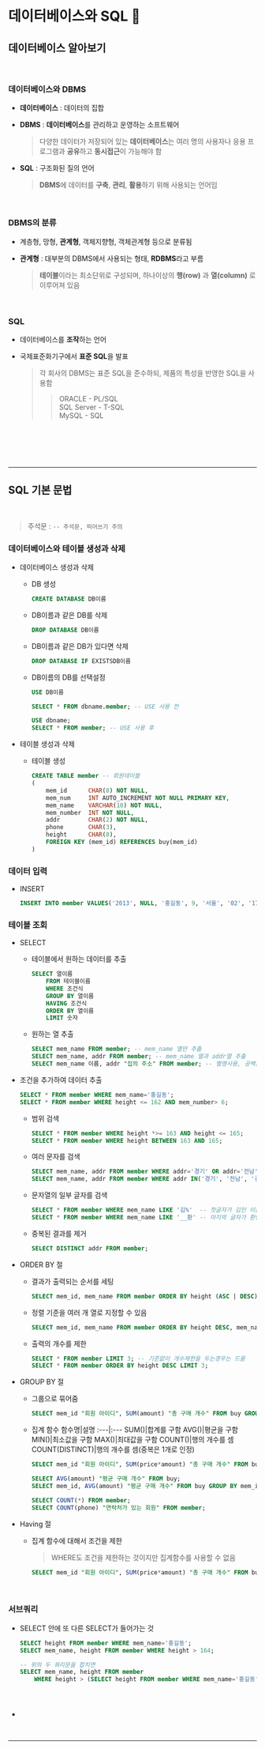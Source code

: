 # 데이터베이스와 SQL 💾
## 데이터베이스 알아보기
<br/>

### 데이터베이스와 DBMS
- **데이터베이스** : 데이터의 집합

- **DBMS** : **데이터베이스**를 관리하고 운영하는 소프트웨어
    > 다양한 데이터가 저장되어 있는 **데이터베이스**는 여러 명의 사용자나 응용 프로그램과 **공유**하고 **동시접근**이 가능해야 함

- **SQL** : 구조화된 질의 언어
    > **DBMS**에 데이터를 **구축**, **관리**, **활용**하기 위해 사용되는 언어임

<br/>

### DBMS의 분류
- 계층형, 망형, **관계형**, 객체지향형, 객체관계형 등으로 분류됨

- **관계형** : 대부분의 DBMS에서 사용되는 형태, **RDBMS**라고 부름
    > **테이블**이라는 최소단위로 구성되며, 하나이상의 **행(row)** 과 **열(column)** 로 이루어져 있음

<br/>

### SQL
- 데이터베이스를 **조작**하는 언어

- 국제표준화기구에서 **표준 SQL**을 발표
    > 각 회사의 DBMS는 표준 SQL을 준수하되, 제품의 특성을 반영한 SQL을 사용함
    >> ORACLE - PL/SQL   
    >> SQL Server - T-SQL   
    >> MySQL - SQL   

<br/>
<br/>
<br/>
<br/>

---

## SQL 기본 문법

<br>

> 주석문 : ``-- 주석문, 띄어쓰기 주의``

### 데이터베이스와 테이블 생성과 삭제
- 데이터베이스 생성과 삭제
    - DB 생성
        ```sql
        CREATE DATABASE DB이름
        ```
    - DB이름과 같은 DB를 삭제
        ```sql
        DROP DATABASE DB이름
        ```
    - DB이름과 같은 DB가 있다면 삭제
        ```sql
        DROP DATABASE IF EXISTSDB이름
        ```
    - DB이름의 DB를 선택설정
        ```sql
        USE DB이름

        SELECT * FROM dbname.member; -- USE 사용 전

        USE dbname;
        SELECT * FROM member; -- USE 사용 후
        ```

- 테이블 생성과 삭제
    - 테이블 생성
        ```sql
        CREATE TABLE member -- 회원테이블
        (
            mem_id      CHAR(8) NOT NULL,
            mem_num     INT AUTO_INCREMENT NOT NULL PRIMARY KEY,
            mem_name    VARCHAR(10) NOT NULL,
            mem_number  INT NOT NULL,
            addr        CHAR(2) NOT NULL,
            phone       CHAR(3),
            height      CHAR(8),
            FOREIGN KEY (mem_id) REFERENCES buy(mem_id)
        )
        ```

### 데이터 입력
- INSERT
    ```sql
    INSERT INTO member VALUES('2013', NULL, '홍길동', 9, '서울', '02', '170');
    ```

### 테이블 조회
- SELECT
    - 테이블에서 원하는 데이터를 추출
        ```sql
        SELECT 열이름   
            FROM 테이블이름   
            WHERE 조건식   
            GROUP BY 열이름    
            HAVING 조건식    
            ORDER BY 열이름    
            LIMIT 숫자   
        ```

    - 원하는 열 추출
        ```sql
        SELECT mem_name FROM member; -- mem_name 열만 추출
        SELECT mem_name, addr FROM member; -- mem_name 열과 addr열 추출
        SELECT mem_name 이름, addr "집의 주소" FROM member; -- 별명사용, 공백은 묶음
        ```

- 조건을 추가하여 데이터 추출
    ```sql
    SELECT * FROM member WHERE mem_name='홍길동';
    SELECT * FROM member WHERE height <= 162 AND mem_number> 6;
    ```
    - 범위 검색
        ``` sql
        SELECT * FROM member WHERE height *>= 163 AND height <= 165;
        SELECT * FROM member WHERE height BETWEEN 163 AND 165;
        ```
    - 여러 문자를 검색
        ``` sql
        SELECT mem_name, addr FROM member WHERE addr='경기' OR addr='전남' OR addr='경남';
        SELECT mem_name, addr FROM member WHERE addr IN('경기', '전남', '경남');
        ```
    - 문자열의 일부 글자를 검색
        ```sql
        SELECT * FROM member WHERE mem_name LIKE '김%'  -- 첫글자가 김인 이름
        SELECT * FROM member WHERE mem_name LIKE '__환' -- 마지막 글자가 환인 이름
        ```
    - 중복된 결과를 제거
        ```sql
        SELECT DISTINCT addr FROM member;
        ```

- ORDER BY 절
    - 결과가 출력되는 순서를 세팅
        ```sql
        SELECT mem_id, mem_name FROM member ORDER BY height (ASC | DESC);
        ```
    - 정렬 기준을 여러 개 열로 지정할 수 있음
        ```sql
        SELECT mem_id, mem_name FROM member ORDER BY height DESC, mem_name ASC;
        ```
    - 출력의 개수를 제한
        ```sql
        SELECT * FROM member LIMIT 3; -- 기준없이 개수제한을 두는경우는 드뭄
        SELECT * FROM member ORDER BY height DESC LIMIT 3;
        ```
    
- GROUP BY 절
    - 그룹으로 묶어줌
        ```sql
        SELECT mem_id "회원 아이디", SUM(amount) "총 구매 개수" FROM buy GROUP BY mem_id;
        ```

    - 집계 함수
        함수명|설명
        :---|:---
        SUM()|합계를 구함
        AVG()|평균을 구함
        MIN()|최소값을 구함
        MAX()|최대값을 구함
        COUNT()|행의 개수를 셈
        COUNT(DISTINCT)|행의 개수를 셈(중복은 1개로 인정)
        ```sql
        SELECT mem_id "회원 아이디", SUM(price*amount) "총 구매 개수" FROM buy GROUP BY mem_id;

        SELECT AVG(amount) "평균 구매 개수" FROM buy;
        SELECT mem_id, AVG(amount) "평균 구매 개수" FROM buy GROUP BY mem_id;

        SELECT COUNT(*) FROM member;
        SELECT COUNT(phone) "연락처가 있는 회원" FROM member;
        ```

- Having 절
    - 집계 함수에 대해서 조건을 제한
        > WHERE도 조건을 제한하는 것이지만 집계함수를 사용할 수 없음
        ```sql
        SELECT mem_id "회원 아이디", SUM(price*amount) "총 구매 개수" FROM buy GROUP BY mem_id HAVINT SUM(price*amount) > 1000;
        ```

<br/>

### 서브쿼리
- SELECT 안에 또 다른 SELECT가 들어가는 것
    ```sql
    SELECT height FROM member WHERE mem_name='홍길동';
    SELECT mem_name, height FROM member WHERE height > 164;
    
    -- 위의 두 쿼리문을 합치면
    SELECT mem_name, height FROM member 
        WHERE height > (SELECT height FROM member WHERE mem_name='홍길동');
    ```

<br/>

### 
- 

<br/>

---

<br>

## 

